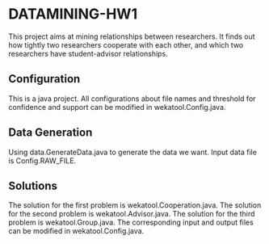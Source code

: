 # DATAMINING-HW1

This project aims at mining relationships between researchers.
It finds out how tightly two researchers cooperate with each other,
and which two researchers have student-advisor relationships. 

## Configuration

This is a java project.
All configurations about file names and threshold for confidence and support can be modified in wekatool.Config.java.

## Data Generation

Using data.GenerateData.java to generate the data we want.
Input data file is Config.RAW_FILE.

## Solutions

The solution for the first problem is wekatool.Cooperation.java.
The solution for the second problem is wekatool.Advisor.java.
The solution for the third problem is wekatool.Group.java.
The corresponding input and output files can be modified in wekatool.Config.java.